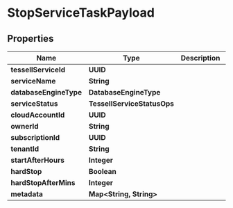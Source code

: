 

# StopServiceTaskPayload


## Properties

Name | Type | Description | Notes
------------ | ------------- | ------------- | -------------
**tessellServiceId** | **UUID** |  |  [optional]
**serviceName** | **String** |  |  [optional]
**databaseEngineType** | **DatabaseEngineType** |  |  [optional]
**serviceStatus** | **TessellServiceStatusOps** |  |  [optional]
**cloudAccountId** | **UUID** |  |  [optional]
**ownerId** | **String** |  |  [optional]
**subscriptionId** | **UUID** |  |  [optional]
**tenantId** | **String** |  |  [optional]
**startAfterHours** | **Integer** |  |  [optional]
**hardStop** | **Boolean** |  |  [optional]
**hardStopAfterMins** | **Integer** |  |  [optional]
**metadata** | **Map&lt;String, String&gt;** |  |  [optional]




